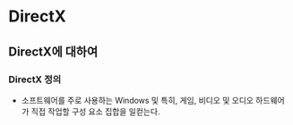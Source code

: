 # DirectX

## DirectX에 대하여

### DirectX 정의
- 소프트웨어를 주로 사용하는 Windows 및 특히, 게임, 비디오 및 오디오 하드웨어가 직접 작업할 구성 요소 집합을 일컫는다.